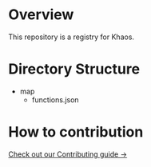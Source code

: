 # Overview

This repository is a registry for Khaos.

# Directory Structure

- map
  - functions.json

# How to contribution

[Check out our Contributing guide →](https://github.com/dev-protocol/khaos-registry/blob/main/.github/CONTRIBUTING.md)
